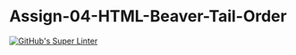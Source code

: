 # Assign-04-HTML-Beaver-Tail-Order
[![GitHub's Super Linter](https://github.com/ICS20-Programming-SirineC/Assign-04-HTML-Beaver-Tail-Order/workflows/GitHub's%20Super%20Linter/badge.svg)](https://github.com/ICS20-Programming-SirineC/Assign-04-HTML-Beaver-Tail-Order/actions)